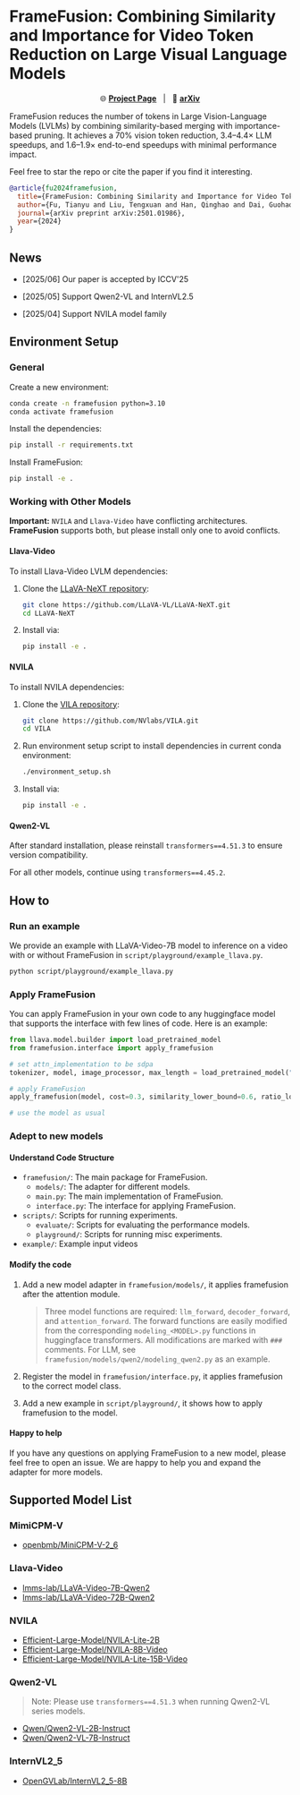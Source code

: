 # FrameFusion: Combining Similarity and Importance for Video Token Reduction on Large Visual Language Models

<p align="center">
🌐 <a href="https://thu-nics.github.io/FrameFusion_Project_Page/"><b>Project Page</b></a>&nbsp&nbsp | &nbsp&nbsp📑 <a href="https://arxiv.org/abs/2501.01986"><b>arXiv</b></a>
</p>

FrameFusion reduces the number of tokens in Large Vision-Language Models (LVLMs) by combining similarity-based merging with importance-based pruning. It achieves a 70% vision token reduction, 3.4–4.4× LLM speedups, and 1.6–1.9× end-to-end speedups with minimal performance impact.

Feel free to star the repo or cite the paper if you find it interesting.

```bibtex
@article{fu2024framefusion,
  title={FrameFusion: Combining Similarity and Importance for Video Token Reduction on Large Visual Language Models},
  author={Fu, Tianyu and Liu, Tengxuan and Han, Qinghao and Dai, Guohao and Yan, Shengen and Yang, Huazhong and Ning, Xuefei and Wang, Yu},
  journal={arXiv preprint arXiv:2501.01986},
  year={2024}
}
```

## News

* [2025/06] Our paper is accepted by ICCV'25

* [2025/05] Support Qwen2-VL and InternVL2.5

* [2025/04] Support NVILA model family


## Environment Setup

### General
Create a new environment:

```bash
conda create -n framefusion python=3.10
conda activate framefusion
```

Install the dependencies:

```bash
pip install -r requirements.txt
```

Install FrameFusion:

```bash
pip install -e .
```

### Working with Other Models

**Important:** `NVILA` and `Llava-Video` have conflicting architectures. **FrameFusion** supports both, but please install only one to avoid conflicts.

#### Llava-Video
To install Llava-Video LVLM dependencies:

1. Clone the [LLaVA-NeXT repository](https://github.com/LLaVA-VL/LLaVA-NeXT):
   ```bash
   git clone https://github.com/LLaVA-VL/LLaVA-NeXT.git
   cd LLaVA-NeXT
   ```
2. Install via:
   ```bash
   pip install -e .
   ```

#### NVILA
To install NVILA dependencies:

1. Clone the [VILA repository](https://github.com/NVlabs/VILA):
   ```bash
   git clone https://github.com/NVlabs/VILA.git
   cd VILA
   ```
2. Run environment setup script to install dependencies in current conda environment:
   ```bash
   ./environment_setup.sh
   ```
3. Install via:
   ```bash
   pip install -e .
   ```

#### Qwen2-VL
After standard installation, please reinstall `transformers==4.51.3` to ensure version compatibility.

For all other models, continue using `transformers==4.45.2`.

## How to

### Run an example

We provide an example with LLaVA-Video-7B model to inference on a video with or without FrameFusion in `script/playground/example_llava.py`.

```bash
python script/playground/example_llava.py
```

### Apply FrameFusion

You can apply FrameFusion in your own code to any huggingface model that supports the interface with few lines of code. Here is an example:

```python
from llava.model.builder import load_pretrained_model
from framefusion.interface import apply_framefusion

# set attn_implementation to be sdpa
tokenizer, model, image_processor, max_length = load_pretrained_model("lmms-lab/LLaVA-Video-7B-Qwen2", None, "llava_qwen", torch_dtype="bfloat16", attn_implementation='sdpa', device_map="auto")

# apply FrameFusion
apply_framefusion(model, cost=0.3, similarity_lower_bound=0.6, ratio_lower_bound=0.1)

# use the model as usual
```

### Adept to new models

#### Understand Code Structure

- `framefusion/`: The main package for FrameFusion.
    - `models/`: The adapter for different models.
    - `main.py`: The main implementation of FrameFusion.
    - `interface.py`: The interface for applying FrameFusion.
- `scripts/`: Scripts for running experiments.
    - `evaluate/`: Scripts for evaluating the performance models.
    - `playground/`: Scripts for running misc experiments.
- `example/`: Example input videos

#### Modify the code

1. Add a new model adapter in `framefusion/models/`, it applies framefusion after the attention module. 

    > Three model functions are required: `llm_forward`, `decoder_forward`, and `attention_forward`. The forward functions are easily modified from the corresponding `modeling_<MODEL>.py` functions in huggingface transformers. All modifications are marked with `###` comments. For LLM, see `framefusion/models/qwen2/modeling_qwen2.py` as an example.

2. Register the model in `framefusion/interface.py`, it applies framefusion to the correct model class.

3. Add a new example in `script/playground/`, it shows how to apply framefusion to the model.

#### Happy to help

If you have any questions on applying FrameFusion to a new model, please feel free to open an issue. We are happy to help you and expand the adapter for more models.

## Supported Model List

### MimiCPM-V

* [openbmb/MiniCPM-V-2_6](https://huggingface.co/openbmb/MiniCPM-V-2_6)

### Llava-Video

* [lmms-lab/LLaVA-Video-7B-Qwen2](https://huggingface.co/lmms-lab/LLaVA-Video-7B-Qwen2)
* [lmms-lab/LLaVA-Video-72B-Qwen2](https://huggingface.co/lmms-lab/LLaVA-Video-72B-Qwen2)

### NVILA

* [Efficient-Large-Model/NVILA-Lite-2B](https://huggingface.co/Efficient-Large-Model/NVILA-Lite-2B)
* [Efficient-Large-Model/NVILA-8B-Video](https://huggingface.co/Efficient-Large-Model/NVILA-8B-Video)
* [Efficient-Large-Model/NVILA-Lite-15B-Video](https://huggingface.co/Efficient-Large-Model/NVILA-Lite-15B-Video)

### Qwen2-VL

> Note: Please use `transformers==4.51.3` when running Qwen2-VL series models.

* [Qwen/Qwen2-VL-2B-Instruct](https://huggingface.co/Qwen/Qwen2-VL-2B-Instruct)
* [Qwen/Qwen2-VL-7B-Instruct](https://huggingface.co/Qwen/Qwen2-VL-7B-Instruct)
  
### InternVL2_5

* [OpenGVLab/InternVL2_5-8B](https://huggingface.co/OpenGVLab/InternVL2_5-8B)


